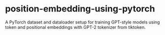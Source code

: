# position-embedding-using-pytorch
A PyTorch dataset and dataloader setup for training GPT-style models using token and positional embeddings with GPT-2 tokenizer from tiktoken.

